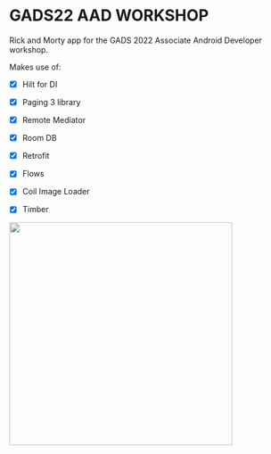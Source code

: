 # GADS22 AAD WORKSHOP
Rick and Morty app for the GADS 2022 Associate Android Developer workshop.

Makes use of:

- [x] Hilt for DI
- [x] Paging 3 library
- [x] Remote Mediator
- [x] Room DB
- [x] Retrofit
- [x] Flows
- [x] Coil Image Loader
- [x] Timber


<image src="https://user-images.githubusercontent.com/54077752/181920101-f250f8c2-8912-461c-ae02-b242928703b9.png" width="400" />
